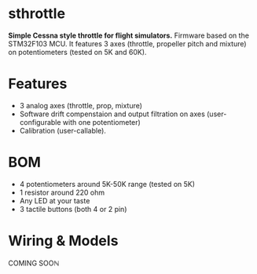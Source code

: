 # sthrottle

**Simple Cessna style throttle for flight simulators.** Firmware based on the STM32F103 MCU. It features 3 axes (throttle, propeller pitch and mixture) on potentiometers (tested on 5K and 60K).

# Features
* 3 analog axes (throttle, prop, mixture)
* Software drift compenstaion and output filtration on axes (user-configurable with one potentiometer)
* Calibration (user-callable).

# BOM

* 4 potentiometers around 5K-50K range (tested on 5K) 
* 1 resistor around 220 ohm 
* Any LED at your taste
* 3 tactile buttons (both 4 or 2 pin)

# Wiring & Models

COMING SOOℕ